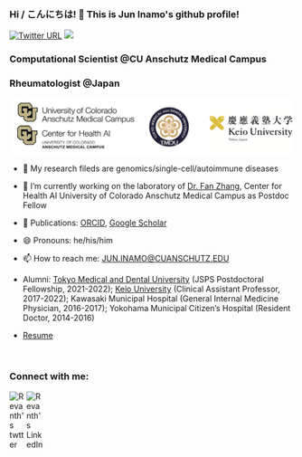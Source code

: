 ### Hi / こんにちは! 👋 This is Jun Inamo's github profile!

[![Twitter URL](https://img.shields.io/twitter/url/https/twitter.com/bukotsunikki.svg?style=social&label=Follow%20%40InamoJun)](https://twitter.com/InamoJun)
![](https://komarev.com/ghpvc/?username=juninamo&style=flat-square&color=green&label=PROFILE+VIEWS)

### Computational Scientist @CU Anschutz Medical Campus
### Rheumatologist @Japan

<kbd>
<img src="https://github.com/juninamo/juninamo/blob/main/images/README_logo.png" width="800" align="center">
</kbd>

<br />

- 🧪 My research fileds are genomics/single-cell/autoimmune diseases

- 🔭 I’m currently working on the laboratory of [Dr. Fan Zhang](https://fanzhanglab.org/), Center for Health AI University of Colorado Anschutz Medical Campus as Postdoc Fellow

- 📄 Publications: [ORCID](https://orcid.org/0000-0002-9927-7936), [Google Scholar](https://scholar.google.com/citations?user=ikxer9AAAAAJ&hl=en)

- 😄 Pronouns: he/his/him

- 📫 How to reach me: JUN.INAMO@CUANSCHUTZ.EDU

- Alumni: [Tokyo Medical and Dental University](https://www.tmd.ac.jp/english/gfd/) (JSPS Postdoctoral Fellowship, 2021-2022); [Keio University](https://www.keio.ac.jp/en/) (Clinical Assistant Professor, 2017-2022); Kawasaki Municipal Hospital (General Internal Medicine Physician, 2016-2017); Yokohama Municipal Citizen’s Hospital (Resident Doctor, 2014-2016)

- [Resume](https://github.com/juninamo/juninamo/blob/main/Resume_20230707.pdf)

<br />

### Connect with me:
[<img align="left" alt="Revanth's twtter" width="30px" src="https://raw.githubusercontent.com/rahuldkjain/github-profile-readme-generator/master/src/images/icons/Social/twitter.svg" />](https://twitter.com/InamoJun)
[<img align="left" alt="Revanth's LinkedIn" width="30px" src="https://raw.githubusercontent.com/rahuldkjain/github-profile-readme-generator/master/src/images/icons/Social/linked-in-alt.svg" />](https://www.linkedin.com/in/jun-inamo-8949ba235/)
